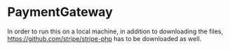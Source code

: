 # PaymentGateway

In order to run this on a local machine, in addition to downloading the files, https://github.com/stripe/stripe-php has to be downloaded as well.

